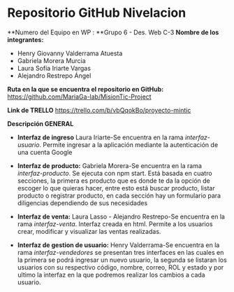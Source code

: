 # Repositorio GitHub Nivelacion

**Numero del Equipo en WP : **Grupo 6 - Des. Web C-3
**Nombre de los integrantes:**
- Henry Giovanny Valderrama Atuesta
- Gabriela Morera Murcia
- 	Laura Sofía Iriarte Vargas
- 	Alejandro Restrepo Ángel

**Ruta en la que se encuentra el repositorio en GitHub:**
https://github.com/MariaGa-lab/MisionTic-Project

**Link de TRELLO**
https://trello.com/b/vbQqokBo/proyecto-mintic

**Descripción GENERAL**
- **Interfaz de ingreso** Laura Iriarte-Se encuentra en la rama *interfaz-usuario*. Permite ingresar a la aplicación mediante la autenticación de una cuenta Google

- **Interfaz de producto:** Gabriela Morera-Se encuentra en la rama *interfaz-producto*. Se ejecuta con npm start.
Está basada en cuatro secciones, la primera es producto que es donde te da la opción de escoger lo que quieras hacer, entre esto está buscar producto, listar producto o registrar producto, en cada sección hay un formulario para diligencias dependiendo de sus necesidades

- **Interfaz de venta:** Laura Lasso - Alejandro Restrepo-Se encuentra en la rama *interfaz-venta*. Interfaz creada en html. Permite a los usuarios crear, modificar y visualizar las ventas realizadas.

- **Interfaz de gestion de usuario:** Henry Valderrama-Se encuentra en la rama *interfaz-vendedores* se presentan tres interfaces en las cuales en la primera se podrá ingresar un nuevo usuario, la segunda se listaran los usuarios con su respectivo código, nombre, correo, ROL y estado y por ultimo la interfaz en la que podremos realizar los cambios a cada usuario.
